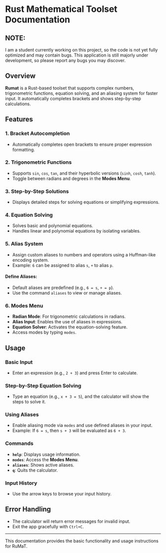 # Rust Mathematical Toolset Documentation

## NOTE:
I am a student currently working on this project, so the code is not yet fully optimized and may contain bugs.
This application is still majorly under development, so please report any bugs you may discover.

## Overview

**Rumat** is a Rust-based toolset that supports complex numbers, trigonometric functions, equation solving, and an aliasing system for faster input. It automatically completes brackets and shows step-by-step calculations.

## Features

### 1. **Bracket Autocompletion**
   - Automatically completes open brackets to ensure proper expression formatting.

### 2. **Trigonometric Functions**
   - Supports `sin`, `cos`, `tan`, and their hyperbolic versions (`sinh`, `cosh`, `tanh`).
   - Toggle between radians and degrees in the **Modes Menu**.

### 3. **Step-by-Step Solutions**
   - Displays detailed steps for solving equations or simplifying expressions.

### 4. **Equation Solving**
   - Solves basic and polynomial equations.
   - Handles linear and polynomial equations by isolating variables.

### 5. **Alias System**
   - Assign custom aliases to numbers and operators using a Huffman-like encoding system.
   - Example: `6` can be assigned to alias `s`, `+` to alias `p`.

#### Define Aliases:
   - Default aliases are predefined (e.g., `6 = s`, `+ = p`).
   - Use the command `aliases` to view or manage aliases.

### 6. **Modes Menu**
   - **Radian Mode**: For trigonometric calculations in radians.
   - **Alias Input**: Enables the use of aliases in expressions.
   - **Equation Solver**: Activates the equation-solving feature.
   - Access modes by typing `modes`.

## Usage

### Basic Input
- Enter an expression (e.g., `2 + 3`) and press Enter to calculate.

### Step-by-Step Equation Solving
- Type an equation (e.g., `x + 3 = 5`), and the calculator will show the steps to solve it.

### Using Aliases
- Enable aliasing mode via `modes` and use defined aliases in your input.
- Example: If `6 = s`, then `s + 3` will be evaluated as `6 + 3`.

### Commands
- **`help`**: Displays usage information.
- **`modes`**: Access the **Modes Menu**.
- **`aliases`**: Shows active aliases.
- **`q`**: Quits the calculator.

### Input History
- Use the arrow keys to browse your input history.

## Error Handling
- The calculator will return error messages for invalid input. 
- Exit the app gracefully with `Ctrl+C`.

--- 

This documentation provides the basic functionality and usage instructions for RuMaT.
